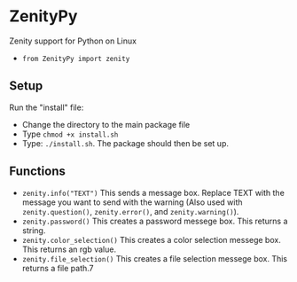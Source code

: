 # ZenityPy

Zenity support for Python on Linux

- ```from ZenityPy import zenity```

## Setup

Run the "install" file:
- Change the directory to the main package file
- Type ```chmod +x install.sh```
- Type: ```./install.sh```.
The package should then be set up.

## Functions
- ```zenity.info("TEXT")``` This sends a message box. Replace TEXT with the message you want to send with the warning (Also used with ```zenity.question()```, ```zenity.error()```, and ```zenity.warning()```).
- ```zenity.password()``` This creates a password messege box. This returns a string.
- ```zenity.color_selection()``` This creates a color selection messege box. This returns an rgb value.
- ```zenity.file_selection()``` This creates a file selection messege box. This returns a file path.7
